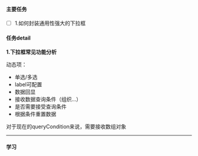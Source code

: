 #### 主要任务 

- [ ] 1.如何封装通用性强大的下拉框

#### 任务detail

**1.下拉框常见功能分析**

动态项：

- 单选/多选
- label可配置
- 数据回显
- 接收数据查询条件（组织...）
- 是否需要接受查询条件
- 根据条件重置数据

对于现在的queryCondition来说，需要接收数组对象

-----------------------------

#### 学习

